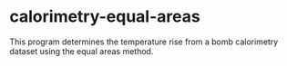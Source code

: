 # calorimetry-equal-areas
This program determines the temperature rise from a bomb calorimetry dataset using the equal areas method.
